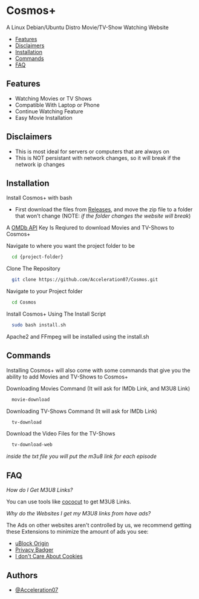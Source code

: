
# Cosmos+

A Linux Debian/Ubuntu Distro Movie/TV-Show Watching Website

- [Features](#features)
- [Disclaimers](#disclaimers)
- [Installation](#installation)
- [Commands](#commands)
- [FAQ](#faq)



## Features

- Watching Movies or TV Shows
- Compatible With Laptop or Phone
- Continue Watching Feature
- Easy Movie Installation

## Disclaimers

- This is most ideal for servers or computers that are always on
- This is NOT persistant with network changes, so it will break if the network ip changes
 
## Installation

Install Cosmos+ with bash
- First download the files from [Releases](https://github.com/chuck4565656/Cosmos/releases), and move the zip file to a folder that won't change (NOTE: *if the folder changes the website will break*)

A [OMDb API](https://www.omdbapi.com/apikey.aspx?__EVENTTARGET=freeAcct&__EVENTARGUMENT=&__LASTFOCUS=&__VIEWSTATE=%2FwEPDwUKLTIwNDY4MTIzNQ9kFgYCAQ9kFgICBw8WAh4HVmlzaWJsZWhkAgIPFgIfAGhkAgMPFgIfAGhkGAEFHl9fQ29udHJvbHNSZXF1aXJlUG9zdEJhY2tLZXlfXxYDBQtwYXRyZW9uQWNjdAUIZnJlZUFjY3QFCGZyZWVBY2N0oCxKYG7xaZwy2ktIrVmWGdWzxj%2FDhHQaAqqFYTiRTDE%3D&__VIEWSTATEGENERATOR=5E550F58&__EVENTVALIDATION=%2FwEdAAU%2BO86JjTqdg0yhuGR2tBukmSzhXfnlWWVdWIamVouVTzfZJuQDpLVS6HZFWq5fYpioiDjxFjSdCQfbG0SWduXFd8BcWGH1ot0k0SO7CfuulHLL4j%2B3qCcW3ReXhfb4KKsSs3zlQ%2B48KY6Qzm7wzZbR&at=freeAcct&Email=) Key Is Reqiured to download Movies and TV-Shows to Cosmos+ 


Navigate to where you want the project folder to be
```bash
  cd {project-folder}
```

Clone The Repository
```bash
  git clone https://github.com/Acceleration07/Cosmos.git
```

Navigate to your Project folder
```bash
  cd Cosmos
```

Install Cosmos+ Using The Install Script
```bash
  sudo bash install.sh
```
Apache2 and FFmpeg will be installed using the install.sh

## Commands

Installing Cosmos+ will also come with some commands that give you the ability to add Movies and TV-Shows to Cosmos+


Downloading Movies Command (It will ask for IMDb Link, and M3U8 Link)

```bash
  movie-download
```

Downloading TV-Shows Command (It will ask for IMDb Link)

```bash
  tv-download
```

Download the Video Files for the TV-Shows

```bash
  tv-download-web
```
*inside the txt file you will put the m3u8 link for each episode*

## FAQ

*How do I Get M3U8 Links?*

You can use tools like [cococut](https://cococut.net/) to get M3U8 Links.

*Why do the Websites I get my M3U8 links from have ads?*

The Ads on other websites aren't controlled by us, we recommend getting these Extensions to minimize the amount of ads you see:
- [uBlock Origin](https://chromewebstore.google.com/detail/ublock-origin/cjpalhdlnbpafiamejdnhcphjbkeiagm)
- [Privacy Badger](https://chromewebstore.google.com/detail/privacy-badger/pkehgijcmpdhfbdbbnkijodmdjhbjlgp)
- [I don't Care About Cookies](https://chromewebstore.google.com/detail/i-dont-care-about-cookies/fihnjjcciajhdojfnbdddfaoknhalnja)

## Authors

- [@Acceleration07](https://www.github.com/chuck4565656)

